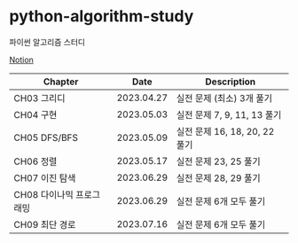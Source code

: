 # python-algorithm-study
파이썬 알고리즘 스터디

[Notion](https://www.notion.so/f0de5f592d5f49dd85a1b7bff0864993 "노션")

| Chapter | Date | Description |
| ------- | ---- | ----------- |
| CH03 그리디 | 2023.04.27 | 실전 문제 (최소) 3개 풀기 |
| CH04 구현 | 2023.05.03 | 실전 문제 7, 9, 11, 13 풀기 |
| CH05 DFS/BFS | 2023.05.09 | 실전 문제 16, 18, 20, 22 풀기 |
| CH06 정렬 | 2023.05.17 | 실전 문제 23, 25 풀기 |
| CH07 이진 탐색 | 2023.06.29 | 실전 문제 28, 29 풀기 |
| CH08 다이나믹 프로그래밍 | 2023.06.29 | 실전 문제 6개 모두 풀기 |
| CH09 최단 경로 | 2023.07.16 | 실전 문제 6개 모두 풀기 |
